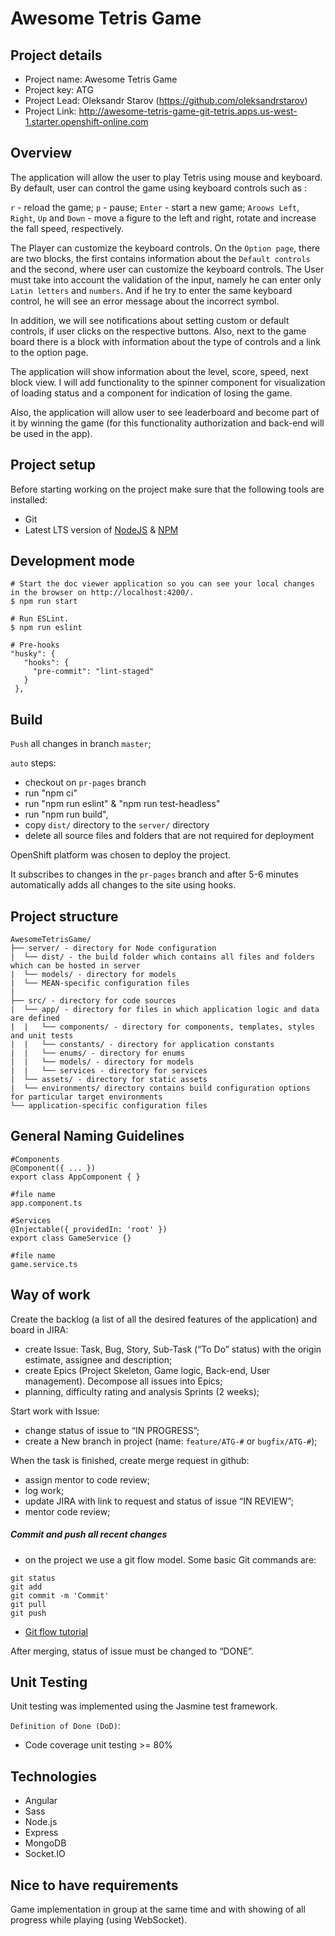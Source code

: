 # Awesome Tetris Game

## Project details

- Project name: Awesome Tetris Game
- Project key: ATG
- Project Lead: Oleksandr Starov (https://github.com/oleksandrstarov)
- Project Link: http://awesome-tetris-game-git-tetris.apps.us-west-1.starter.openshift-online.com

## Overview

The application will allow the user to play Tetris using mouse and keyboard.
By default, user can control the game using keyboard controls such as :

`r` - reload the game; `p` - pause; `Enter` - start a new game; `Aroows Left`, `Right`, `Up` and `Down` - move a figure to the left and right, rotate and increase the fall speed, respectively.

The Player can customize the keyboard controls. On the `Option page`, there are two blocks,
the first contains information about the `Default controls` and the second, where user can customize the keyboard controls.
The User must take into account the validation of the input, namely he can enter only `Latin letters` and `numbers`.
And if he try to enter the same keyboard control, he will see an error message about the incorrect symbol.

In addition, we will see notifications about setting custom or default controls, if user clicks on the respective buttons.
Also, next to the game board there is a block with information about the type of controls and a link to the option page.

The application will show information about the level, score, speed, next block view. I will add functionality to the spinner component for visualization of loading status and a component for indication of losing the game.

Also, the application will allow user to see leaderboard and become part of it by winning the game (for this functionality authorization and back-end will be used in the app).

## Project setup

Before starting working on the project make sure that the following tools are installed:

- Git
- Latest LTS version of [NodeJS](https://nodejs.org/uk/) & [NPM](https://www.npmjs.com/get-npm)

## Development mode

```
# Start the doc viewer application so you can see your local changes in the browser on http://localhost:4200/.
$ npm run start

# Run ESLint.
$ npm run eslint

# Pre-hooks
"husky": {
   "hooks": {
     "pre-commit": "lint-staged"
   }
 },
```

## Build

`Push` all changes in branch `master`;

`auto` steps:

- checkout on `pr-pages` branch
- run "npm ci"
- run "npm run eslint" & "npm run test-headless"
- run "npm run build",
- copy `dist/` directory to the `server/` directory
- delete all source files and folders that are not required for deployment

OpenShift platform was chosen to deploy the project.

It subscribes to changes in the `pr-pages` branch and after 5-6 minutes automatically adds all changes to the site using hooks.

## Project structure

```
AwesomeTetrisGame/
├── server/ - directory for Node configuration
|  └── dist/ - the build folder which contains all files and folders which can be hosted in server
|  └── models/ - directory for models
|  └── MEAN-specific configuration files
|
├── src/ - directory for code sources
|  └── app/ - directory for files in which application logic and data are defined
|  |   └── components/ - directory for components, templates, styles and unit tests
|  |   └── constants/ - directory for application constants
|  |   └── enums/ - directory for enums
|  |   └── models/ - directory for models
|  |   └── services - directory for services
|  └── assets/ - directory for static assets
|  └── environments/ directory contains build configuration options for particular target environments
└── application-specific configuration files
```

## General Naming Guidelines

```
#Components
@Component({ ... })
export class AppComponent { }

#file name
app.component.ts
```

```
#Services
@Injectable({ providedIn: 'root' })
export class GameService {}

#file name
game.service.ts
```

## Way of work

Create the backlog (a list of all the desired features of the application) and board in JIRA:

- create Issue: Task, Bug, Story, Sub-Task (“To Do” status) with the origin estimate, assignee and description;
- create Epics (Project Skeleton, Game logic, Back-end, User management). Decompose all issues into Epics;
- planning, difficulty rating and analysis Sprints (2 weeks);

Start work with Issue:

- change status of issue to “IN PROGRESS”;
- create a New branch in project (name: `feature/ATG-#` or `bugfix/ATG-#`);

When the task is finished, create merge request in github:

- assign mentor to code review;
- log work;
- update JIRA with link to request and status of issue “IN REVIEW”;
- mentor code review;

##### Commit and push all recent changes

- on the project we use a git flow model.
  Some basic Git commands are:

```
git status
git add
git commit -m 'Commit'
git pull
git push
```

- [Git flow tutorial](https://leanpub.com/git-flow/read)

After merging, status of issue must be changed to “DONE”.

## Unit Testing

Unit testing was implemented using the Jasmine test framework.

`Definition of Done (DoD)`:

- Code coverage unit testing >= 80%

## Technologies

- Angular
- Sass
- Node.js
- Express
- MongoDB
- Socket.IO

## Nice to have requirements

Game implementation in group at the same time and with showing of all progress while playing (using WebSocket).
